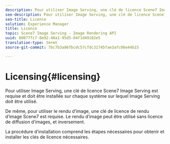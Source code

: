 ```yaml
---
description: Pour utiliser Image Serving, une clé de licence Scene7 Image Serving est requise et doit être installée sur chaque système sur lequel Image Serving doit être utilisé.
seo-description: Pour utiliser Image Serving, une clé de licence Scene7 Image Serving est requise et doit être installée sur chaque système sur lequel Image Serving doit être utilisé.
seo-title: Licence
solution: Experience Manager
title: Licence
topic: Scene7 Image Serving - Image Rendering API
uuid: 00877fc7-8e92-40a1-95d5-04f1d49182e5
translation-type: tm+mt
source-git-commit: 7bc7b3a86fbcdc57cfdc31745fae3afc06e44b15

---
```



# Licensing{#licensing}

Pour utiliser Image Serving, une clé de licence Scene7 Image Serving est requise et doit être installée sur chaque système sur lequel Image Serving doit être utilisé.

De même, pour utiliser le rendu d’image, une clé de licence de rendu d’image Scene7 est requise. Le rendu d’image peut être utilisé sans licence de diffusion d’images, et inversement.

La procédure d’installation comprend les étapes nécessaires pour obtenir et installer les clés de licence nécessaires.

